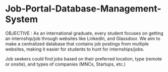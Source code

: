 # Job-Portal-Database-Management-System


OBJECTIVE : 
As an international graduate, every student focuses on getting an internship/job through websites like LinkedIn, and Glassdoor. We aim to make a centralized database that contains job postings from multiple websites, making it easier for students to hunt for
internships/jobs.

Job seekers could find jobs based on their preferred location, type
(remote or onsite), and types of companies (MNCs, Startups, etc.)
